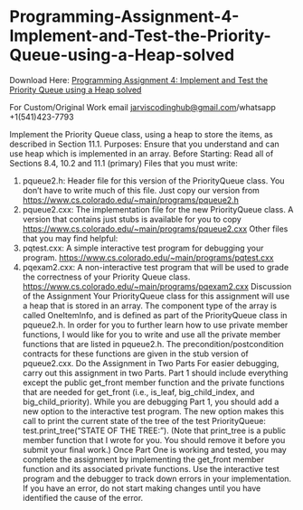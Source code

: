 # Programming-Assignment-4-Implement-and-Test-the-Priority-Queue-using-a-Heap-solved

Download Here: [Programming Assignment 4: Implement and Test the Priority Queue using a Heap solved](https://jarviscodinghub.com/assignment/programming-assignment-4-implement-and-test-the-priority-queue-using-a-heap-solved/)

For Custom/Original Work email jarviscodinghub@gmail.com/whatsapp +1(541)423-7793

Implement the Priority Queue class, using a heap to store the items, as described in Section 11.1.
Purposes:
Ensure that you understand and can use heap which is implemented in an array.
Before Starting:
Read all of Sections 8.4, 10.2 and 11.1 (primary)
Files that you must write:
1. pqueue2.h: Header file for this version of the PriorityQueue class. You don’t have to write much
of this file. Just copy our version from https://www.cs.colorado.edu/~main/programs/pqueue2.h
2. pqueue2.cxx: The implementation file for the new PriorityQueue class. A version that contains
just stubs is available for you to copy https://www.cs.colorado.edu/~main/programs/pqueue2.cxx
Other files that you may find helpful:
1. pqtest.cxx: A simple interactive test program for debugging your program.
https://www.cs.colorado.edu/~main/programs/pqtest.cxx
2. pqexam2.cxx: A non-interactive test program that will be used to grade the correctness of your
Priority Queue class. https://www.cs.colorado.edu/~main/programs/pqexam2.cxx
Discussion of the Assignment
Your PriorityQueue class for this assignment will use a heap that is stored in an array. The component type
of the array is called OneItemInfo, and is defined as part of the PriorityQueue class in pqueue2.h. In order
for you to further learn how to use private member functions, I would like for you to write and use all the
private member functions that are listed in pqueue2.h. The precondition/postcondition contracts for these
functions are given in the stub version of pqueue2.cxx.
Do the Assignment in Two Parts
For easier debugging, carry out this assignment in two Parts. Part 1 should include everything except the
public get_front member function and the private functions that are needed for get_front (i.e., is_leaf,
big_child_index, and big_child_priority). While you are debugging Part 1, you should add a new option
to the interactive test program. The new option makes this call to print the current state of the tree of the
test PriorityQueue: test.print_tree(“STATE OF THE TREE:”). (Note that print_tree is a public member
function that I wrote for you. You should remove it before you submit your final work.)
Once Part One is working and tested, you may complete the assignment by implementing the get_front
member function and its associated private functions.
Use the interactive test program and the debugger to track down errors in your implementation. If you have
an error, do not start making changes until you have identified the cause of the error.

